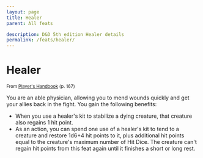 ```yaml
---
layout: page
title: Healer
parent: All feats

description: D&D 5th edition Healer details
permalink: /feats/healer/
---
```


# Healer

<small>From <a target="_blank" href="https://dnd.wizards.com/products/tabletop-games/rpg-products/rpg_playershandbook">Player's Handbook</a> (p. 167)</small>

You are an able physician, allowing you to mend wounds quickly and get your allies back in the fight. You gain the following benefits:
- When you use a healer's kit to stabilize a dying creature, that creature also regains 1 hit point.
- As an action, you can spend one use of a healer's kit to tend to a creature and restore 1d6+4 hit points to it, plus additional hit points equal to the creature's maximum number of Hit Dice. The creature can't regain hit points from this feat again until it finishes a short or long rest.
